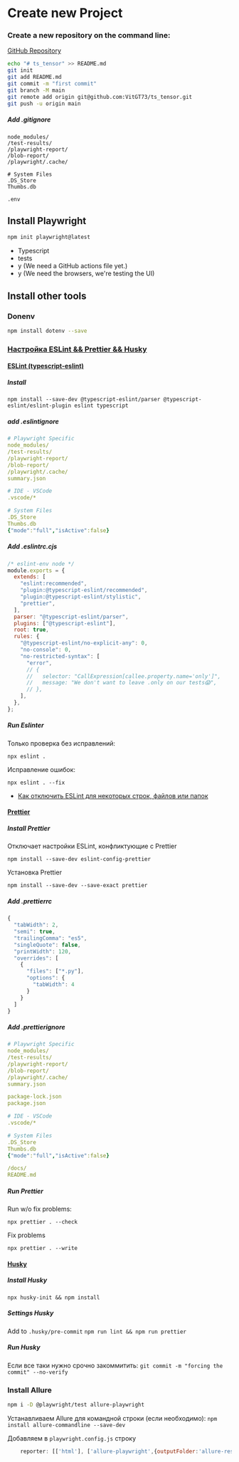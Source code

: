 # Create new Project

### Create a new repository on the command line:

[GitHub Repository](git@github.com:VitGT73/ts_tensor.git)

```bash
echo "# ts_tensor" >> README.md
git init
git add README.md
git commit -m "first commit"
git branch -M main
git remote add origin git@github.com:VitGT73/ts_tensor.git
git push -u origin main
```

##### Add .gitignore

```
node_modules/
/test-results/
/playwright-report/
/blob-report/
/playwright/.cache/

# System Files
.DS_Store
Thumbs.db

.env
```
## Install Playwright

```bash
npm init playwright@latest
```

* Typescript
* tests
* y (We need a GitHub actions file yet.)
* y (We need the browsers, we're testing the UI)


## Install other tools

### Donenv

```bash
npm install dotenv --save
```

### [Настройка ESLint && Prettier && Husky](https://playwrightsolutions.com/the-definitive-guide-to-api-test-automation-with-playwright-part-8-adding-eslint-prettier-and-husky/)

#### [ESLint (typescript-eslint)](https://typescript-eslint.io/getting-started)

##### Install
```
npm install --save-dev @typescript-eslint/parser @typescript-eslint/eslint-plugin eslint typescript
```
##### add .eslintignore
```yml
# Playwright Specific
node_modules/
/test-results/
/playwright-report/
/blob-report/
/playwright/.cache/
summary.json

# IDE - VSCode
.vscode/*

# System Files
.DS_Store
Thumbs.db
{"mode":"full","isActive":false}
```
##### Add .eslintrc.cjs
```cjs
/* eslint-env node */
module.exports = {
  extends: [
    "eslint:recommended",
    "plugin:@typescript-eslint/recommended",
    "plugin:@typescript-eslint/stylistic",
    "prettier",
  ],
  parser: "@typescript-eslint/parser",
  plugins: ["@typescript-eslint"],
  root: true,
  rules: {
    "@typescript-eslint/no-explicit-any": 0,
    "no-console": 0,
    "no-restricted-syntax": [
      "error",
      // {
      //   selector: "CallExpression[callee.property.name='only']",
      //   message: "We don't want to leave .only on our tests😱",
      // },
    ],
  },
};
```

##### Run Eslinter
Только проверка без исправлений:
```
npx eslint .
```

Исправление ошибок:
```
npx eslint . --fix
```

* [Как отключить ESLint для некоторых строк, файлов или папок](https://learn.coderslang.com/0023-eslint-disable-for-specific-lines-files-and-folders/)


#### [Prettier](https://prettier.io/docs/en/install)

##### Install Prettier
Отключает настройки ESLint, конфликтующие с Prettier
```
npm install --save-dev eslint-config-prettier
```
Установка Prettier
```
npm install --save-dev --save-exact prettier
```

##### Add .prettierrc
```cjs
{
  "tabWidth": 2,
  "semi": true,
  "trailingComma": "es5",
  "singleQuote": false,
  "printWidth": 120,
  "overrides": [
    {
      "files": ["*.py"],
      "options": {
        "tabWidth": 4
      }
    }
  ]
}
```
##### Add .prettierignore
```yml
# Playwright Specific
node_modules/
/test-results/
/playwright-report/
/blob-report/
/playwright/.cache/
summary.json

package-lock.json
package.json

# IDE - VSCode
.vscode/*

# System Files
.DS_Store
Thumbs.db
{"mode":"full","isActive":false}

/docs/
README.md
```

##### Run Prettier
Run w/o fix problems:
```
npx prettier . --check
```

Fix problems
```
npx prettier . --write
```

#### [Husky](https://typicode.github.io/husky/get-started.html)

##### Install Husky

```npx husky-init && npm install```

##### Settings Husky
Add to ```.husky/pre-commit```
```npm run lint && npm run prettier```

##### Run Husky
Если все таки нужно срочно закоммитить:
```git commit -m "forcing the commit" --no-verify```


### Install Allure

```bash
npm i -D @playwright/test allure-playwright
```
Устанавливаем Allure для командной строки (если необходимо):
   ```npm install allure-commandline --save-dev```


Добавляем в ```playwright.config.js``` строку
```js
    reporter: [['html'], ['allure-playwright',{outputFolder:'allure-results'}]],
```
